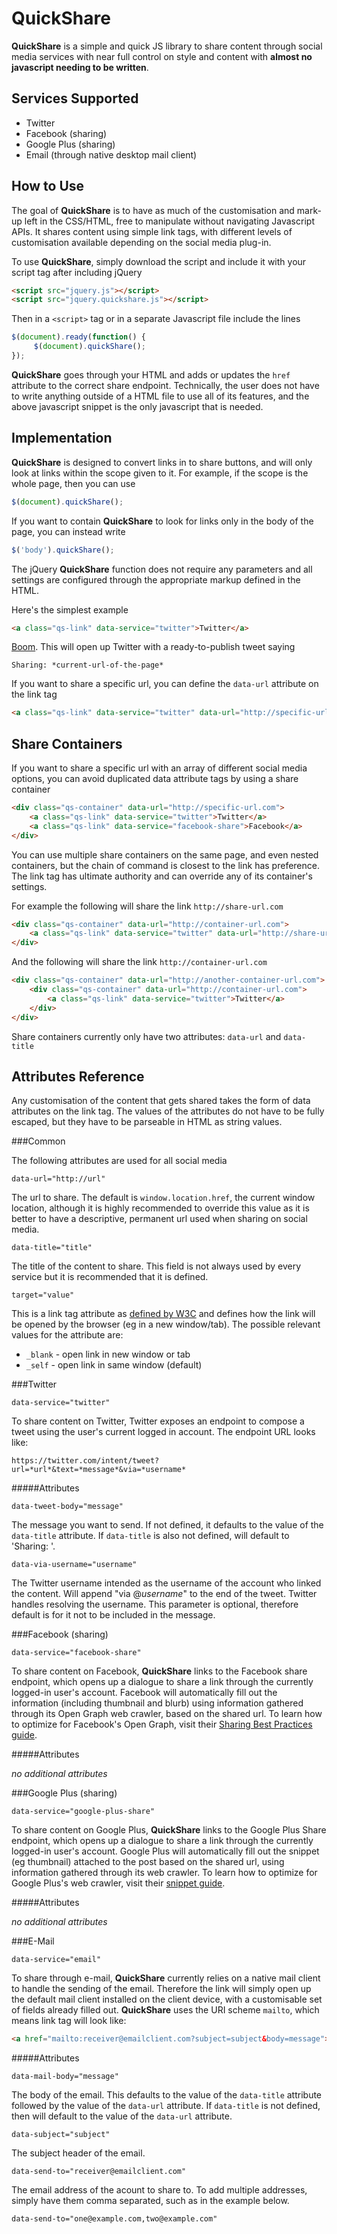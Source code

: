 QuickShare
==========

**QuickShare** is a simple and quick JS library to share content through social media services with near full control on style and content with **almost no javascript needing to be written**.

Services Supported
------------------

* Twitter
* Facebook (sharing)
* Google Plus (sharing)
* Email (through native desktop mail client)

How to Use
--------------

The goal of **QuickShare** is to have as much of the customisation and mark-up left in the CSS/HTML, free to manipulate without navigating Javascript APIs. It shares content using simple link tags, with different levels of customisation available depending on the social media plug-in.

To use **QuickShare**, simply download the script and include it with your script tag after including jQuery
```html
<script src="jquery.js"></script>
<script src="jquery.quickshare.js"></script>
```

Then in a `<script>` tag or in a separate Javascript file include the lines

```javascript
$(document).ready(function() {
	 $(document).quickShare();
});
```

**QuickShare** goes through your HTML and adds or updates the `href` attribute to the correct share endpoint. Technically, the user does not have to write anything outside of a HTML file to use all of its features, and the above javascript snippet is the only javascript that is needed.

Implementation
---------

**QuickShare** is designed to convert links in to share buttons, and will only look at links within the scope given to it. For example, if the scope is the whole page, then you can use

```javascript
$(document).quickShare();
```

If you want to contain **QuickShare** to look for links only in the body of the page, you can instead write

```javascript
$('body').quickShare();
```

The jQuery **QuickShare** function does not require any parameters and all settings are configured through the appropriate markup defined in the HTML.


Here's the simplest example

```html
<a class="qs-link" data-service="twitter">Twitter</a>
```

[Boom](https://twitter.com/intent/tweet?url=https%3A//github.com/Upstatement/quickshare&text=Sharing%3A%20). This will open up Twitter with a ready-to-publish tweet saying

	Sharing: *current-url-of-the-page*

If you want to share a specific url, you can define the `data-url` attribute on the link tag

```html
<a class="qs-link" data-service="twitter" data-url="http://specific-url.com">Twitter</a>
```

Share Containers
-----------------

If you want to share a specific url with an array of different social media options, you can avoid duplicated data attribute tags by using a share container

```html
<div class="qs-container" data-url="http://specific-url.com">
	<a class="qs-link" data-service="twitter">Twitter</a>
	<a class="qs-link" data-service="facebook-share">Facebook</a>
</div>
```

You can use multiple share containers on the same page, and even nested containers, but the chain of command is closest to the link has preference. The link tag has ultimate authority and can override any of its container's settings.

For example the following will share the link `http://share-url.com`

```html
<div class="qs-container" data-url="http://container-url.com">
	<a class="qs-link" data-service="twitter" data-url="http://share-url.com">Twitter</a>
</div>
```

And the following will share the link `http://container-url.com`

```html
<div class="qs-container" data-url="http://another-container-url.com">
	<div class="qs-container" data-url="http://container-url.com">
		<a class="qs-link" data-service="twitter">Twitter</a>
	</div>
</div>
```

Share containers currently only have two attributes: `data-url` and `data-title`

Attributes Reference
-------------------------------

Any customisation of the content that gets shared takes the form of data attributes on the link tag. The values of the attributes do not have to be fully escaped, but they have to be parseable in HTML as string values.

###Common

The following attributes are used for all social media

`data-url="http://url"`

The url to share. The default is `window.location.href`, the current window location, although it is highly recommended to override this value as it is better to have a descriptive, permanent url used when sharing on social media.

`data-title="title"`

The title of the content to share. This field is not always used by every service but it is recommended that it is defined.

`target="value"`

This is a link tag attribute as [defined by W3C](http://www.w3schools.com/tags/att_a_target.asp) and defines how the link will be opened by the browser (eg in a new window/tab). The possible relevant values for the attribute are:

* `_blank` - open link in new window or tab
* `_self` - open link in same window (default)

###Twitter

`data-service="twitter"`

To share content on Twitter, Twitter exposes an endpoint to compose a tweet using the user's current logged in account. The endpoint URL looks like:

`https://twitter.com/intent/tweet?url=*url*&text=*message*&via=*username*`

#####Attributes

`data-tweet-body="message"`

The message you want to send. If not defined, it defaults to the value of the `data-title` attribute. If `data-title` is also not defined, will default to 'Sharing: '.

`data-via-username="username"`

The Twitter username intended as the username of the account who linked the content. Will append "via @*username*" to the end of the tweet. Twitter handles resolving the username. This parameter is optional, therefore default is for it not to be included in the message.

###Facebook (sharing)

`data-service="facebook-share"`

To share content on Facebook, **QuickShare** links to the Facebook share endpoint, which opens up a dialogue to share a link through the currently logged-in user's account. Facebook will automatically fill out the information (including thumbnail and blurb) using information gathered through its Open Graph web crawler, based on the shared url. To learn how to optimize for Facebook's Open Graph, visit their [Sharing Best Practices guide](https://developers.facebook.com/docs/opengraph/howtos/maximizing-distribution-media-content/).

#####Attributes

*no additional attributes*

###Google Plus (sharing)

`data-service="google-plus-share"`

To share content on Google Plus, **QuickShare** links to the Google Plus Share endpoint, which opens up a dialogue to share a link through the currently logged-in user's account. Google Plus will automatically fill out the snippet (eg thumbnail) attached to the post based on the shared url, using information gathered through its web crawler. To learn how to optimize for Google Plus's web crawler, visit their [snippet guide](https://developers.google.com/+/web/snippet/).

#####Attributes

*no additional attributes*

###E-Mail

`data-service="email"`

To share through e-mail, **QuickShare** currently relies on a native mail client to handle the sending of the email. Therefore the link will simply open up the default mail client installed on the client device, with a customisable set of fields already filled out. **QuickShare** uses the URI scheme `mailto`, which means link tag will look like:

```html
<a href="mailto:receiver@emailclient.com?subject=subject&body=message">
```
#####Attributes

`data-mail-body="message"`

The body of the email. This defaults to the value of the `data-title` attribute followed by the value of the `data-url` attribute. If `data-title` is not defined, then will default to the value of the `data-url` attribute.

`data-subject="subject"`

The subject header of the email.

`data-send-to="receiver@emailclient.com"`

The email address of the acount to share to. To add multiple addresses, simply have them comma separated, such as in the example below.

`data-send-to="one@example.com,two@example.com"`

